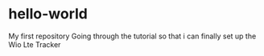 # hello-world
My first repository
Going through the tutorial so that i can finally set up the Wio Lte Tracker
